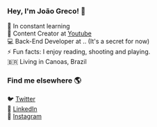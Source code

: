 ### Hey, I'm João Greco! 👋

🔭 In constant learning <br>
🍿 Content Creator at [Youtube](https://www.youtube.com/channel/UCndvgAIBiZfxRKJJy4tV24Q/featured?disable_polymer=1) <br>
💻 Back-End Developer at .. (It's a secret for now) <br>
⚡ Fun facts: I enjoy reading, shooting and playing. <br>
🇧🇷 Living in Canoas, Brazil <br>

### Find me elsewhere 🌎

🐦 [Twitter](https://twitter.com/_grecojoao) <br>
🚀 [LinkedIn](https://www.linkedin.com/in/grecojoao/) <br>
📸 [Instagram](https://instagram.com/_grecojoao/) <br>
